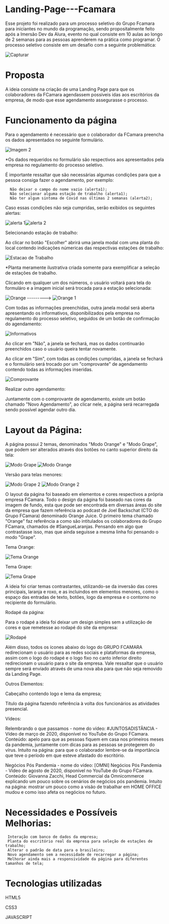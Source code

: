 # Landing-Page---Fcamara
  Esse projeto foi realizado para um processo seletivo do Grupo Fcamara para iniciantes no mundo da programação, sendo propositalmente feito após a Imersão Dev da Alura, evento no qual consiste em 10 aulas ao longo de 2 semanas para as pessoas aprenderem na prática como programar. 
  O processo seletivo consiste em um desafio com a seguinte problemática:

![Capturar](https://user-images.githubusercontent.com/91226344/135895582-b2c8f32e-698e-49df-b706-4bdc7da6cbc1.PNG)

# Proposta
  A ideia consiste na criação de uma Landing Page para que os colaboradores da FCamara agendassem possíveis idas aos escritórios da empresa, de modo que esse agendamento assegurasse o processo.

# Funcionamento da página
  Para o agendamento é necessário que o colaborador da FCamara preencha os dados apresentados no seguinte formulário.

  ![Imagem 2](https://user-images.githubusercontent.com/91226344/135896315-5a97915a-c899-46f8-a1cc-cc556fc2066d.PNG)

*Os dados requeridos no formulário são respectivos aos apresentados pela empresa no regulamento do processo seletivo.

  É importante ressaltar que são necessárias algumas condições para que a pessoa consiga fazer o agendamento, por exemplo:

      Não deixar o campo do nome vazio (alerta1);
      Não selecionar alguma estação de trabalho (alerta1);
      Não ter algum sintoma de Covid nas últimas 2 semanas (alerta2);

  Caso essas condições não seja cumpridas, serão exibidos os seguintes alertas:

![alerta 1](https://user-images.githubusercontent.com/91226344/135898064-85e923ea-4214-4840-8cdc-67d6cd0aef2a.PNG)![alerta 2](https://user-images.githubusercontent.com/91226344/135898056-44193f52-5d13-48e2-8c4a-771f83b91133.PNG)

  Selecionando estação de trabalho:
  
  Ao clicar no botão "Escolher" abrirá uma janela modal com uma planta do local contendo indicações númericas das respectivas estações de trabalho:

![Estacao de Trabalho](https://user-images.githubusercontent.com/91226344/135898618-aeaab446-0012-4bb4-885c-5c58928e37c7.PNG)

  *Planta meramente ilustrativa criada somente para exemplificar a seleção de estações de trabalho.
    
  Clicando em qualquer um dos números, o usuário voltará para tela do formuláro e a imagem inicial será trocada para a estação selecionada:

  ![Orange](https://user-images.githubusercontent.com/91226344/135899083-8d6b8a44-05a7-4868-a0c4-2eec52127c66.png) ---------> ![Orange 1](https://user-images.githubusercontent.com/91226344/135899129-e84a451d-fe70-4871-b9cc-d6317f69c481.png)

  Com todas as informações preenchidas, outra janela modal será aberta apresentando os informativos, disponibilizados pela empresa no regulamento do processo seletivo, seguidos de um botão de confirmação do agendamento:

![Informativos](https://user-images.githubusercontent.com/91226344/135900154-9cda84e1-afa1-4d6a-a2f4-a8e0a55a77b1.PNG)

  Ao clicar em "Não", a janela se fechará, mas os dados continuarão preenchidos caso o usuário queira tentar novamente.

  Ao clicar em "Sim", com todas as condições cumpridas, a janela se fechará e o formulário será trocado por um "comprovante" de agendamento contendo todas as informações inseridas.

![Comprovante](https://user-images.githubusercontent.com/91226344/135900758-04051a11-434f-4fe2-a442-7dfe31218103.PNG)

  Realizar outro agendamento:

  Juntamente com o comprovante de agendamento, existe um botão chamado "Novo Agendamento", ao clicar nele, a página será recarregada sendo possível agendar outro dia.

# Layout da Página:

  A página possui 2 temas, denominados "Modo Orange" e "Modo Grape", que podem ser alterados através dos botões no canto superior direito da tela:

![Modo Grape](https://user-images.githubusercontent.com/91226344/135903044-9ebad096-272a-44a8-8239-dc5f9e41db74.PNG) ![Modo Orange](https://user-images.githubusercontent.com/91226344/135903056-6ffa9cd5-df50-4194-9543-5f5dfb669909.PNG)

  Versão para telas menores:

![Modo Grape 2](https://user-images.githubusercontent.com/91226344/135903133-3b5ed884-2341-482d-86eb-cbc1332a5613.PNG) ![Modo Orange 2](https://user-images.githubusercontent.com/91226344/135903148-da474d59-33e2-42ee-966b-b399dbc4dca2.PNG)

  O layout da página foi baseado em elementos e cores respectivos a própria empresa FCamara. Todo o design da página foi baseado nas cores da imagem de fundo, esta que pode ser encontrada em diversas áreas do site da empresa que fazem referência ao podcast de Joel Backschat (CTO do Grupo FCamara) denominado Orange Juice. O primeiro tema chamado "Orange" faz referência a como são intitulados os colaboradores do Grupo FCamara, chamados de #SangueLaranjas. Pensando em algo que contrastasse isso, mas que ainda seguisse a mesma linha foi pensando o modo "Grape".

  Tema Orange:
  
![Tema Orange](https://user-images.githubusercontent.com/91226344/135905094-7f4a50ba-9a77-4a5a-b3c7-3fe6c08719e5.PNG)


  Tema Grape:
  
![Tema Grape](https://user-images.githubusercontent.com/91226344/135905127-85173671-bb01-42cd-8573-c2b07a2dd3e4.PNG)

  
  A ideia foi criar temas contrastantes, utilizando-se da inversão das cores principais, laranja e roxo, e as incluindos em elementos menores, como o espaço das entradas de texto, botões, logo da empresa e o contorno no recipiente do formulário.

  Rodapé da página:

  Para o rodapé a ideia foi deixar um design simples sem a utilização de cores e que remetesse ao rodapé do site da empresa:

![Rodapé](https://user-images.githubusercontent.com/91226344/135906386-ed39b8cf-3741-4aee-9ae3-4389e440b464.PNG)


  Além disso, todos os ícones abaixo do logo do GRUPO FCAMARA redirecionam o usuário para as redes sociais e plataformas da empresa, assim com o logo do rodapé e o logo fixo no canto inferior direito redirecionam o usuário para o site da empresa. Vale ressaltar que o usuário sempre será enviado através de uma nova aba para que não seja removido da Landing Page.

Outros Elementos:

Cabeçalho contendo logo e lema da empresa;

Título da página fazendo referência à volta dos funcionários as atividades presencial.

Vídeos:

Relembrando o que passamos - nome do vídeo: #JUNTOSADISTÂNCIA - Vídeo de março de 2020, disponível no YouTube do Grupo FCamara. Conteúdo: apelo para que as pessoas fiquem em casa nos primeiros meses da pandemia, juntamente com dicas para as pessoas se protegerem do vírus. Intuito na página: para que o colaborador lembre-se da importância que teve o período em que esteve afastado do escritório.

Negócios Pós Pandemia - nome do vídeo: [OMNI] Negócios Pós Pandemia - Vídeo de agosto de 2020, disponível no YouTube do Grupo FCamara. Conteúdo: Giovanna Zacchi, Head Commercial da Omnicommerce explicando um pouco sobre os cenários de negócios pós pandemia. Intuito na página: mostrar um pouco como a visão de trabalhar em HOME OFFICE mudou e como isso afeta os negócios no futuro.

# Necessidades e Possíveis Melhorias:
     Interação com banco de dados da empresa;
     Planta do escritório real da empresa para seleção de estações de trabalho;
     Alterar o padrão de data para o brasileiro;
     Novo agendamento sem a necessidade de recarregar a página;
     Melhorar ainda mais a responsividade da página para diferentes tamanhos de tela;
    
# Tecnologias utilizadas
HTML5

CSS3

JAVASCRIPT
